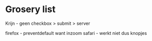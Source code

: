 # Grosery list

Krijn - geen checkbox > submit > server

firefox - preventdefault want inzoom
safari - werkt niet dus knopjes
